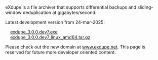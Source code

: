 eXdupe is a file archiver that supports differential backups and sliding-window deduplication at gigabytes/second.

Latest development version from 24-mar-2025:

&nbsp;&nbsp;&nbsp;&nbsp;[exdupe_3.0.0.dev7.exe](https://github.com/rrrlasse/eXdupe/releases/download/v3.0.0.devX/exdupe3.0.0.dev7.exe)<br>
&nbsp;&nbsp;&nbsp;&nbsp;[exdupe_3.0.0.dev7_linux_amd64.tar.gz](https://github.com/rrrlasse/eXdupe/releases/download/v3.0.0.devX/exdupe_3.0.0.dev7_linux_amd64.tar.gz)

Please check out the new domain at www.exdupe.net. This page is reserved for future more developer oriented content.

